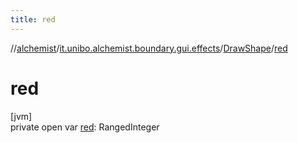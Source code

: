 ```yaml
---
title: red
---
```

//[alchemist](../../../index.html)/[it.unibo.alchemist.boundary.gui.effects](../index.html)/[DrawShape](index.html)/[red](red.html)



# red



[jvm]\
private open var [red](red.html): RangedInteger




